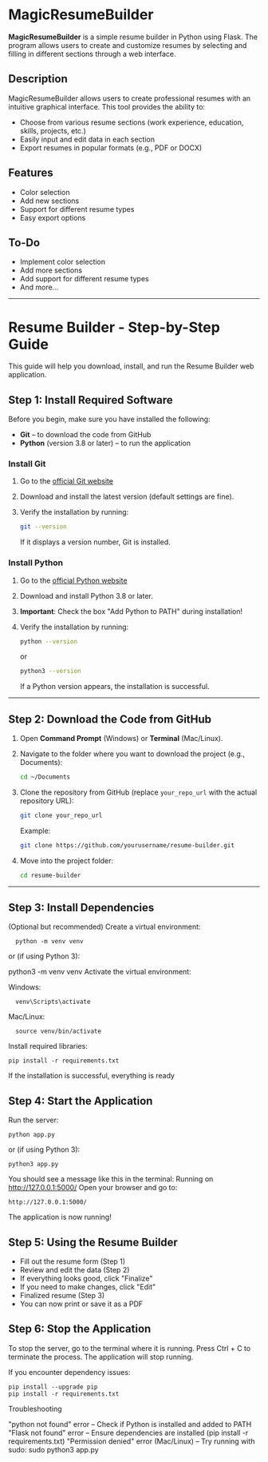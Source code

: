 # MagicResumeBuilder

**MagicResumeBuilder** is a simple resume builder in Python using Flask. The program allows users to create and customize resumes by selecting and filling in different sections through a web interface.

## Description

MagicResumeBuilder allows users to create professional resumes with an intuitive graphical interface. This tool provides the ability to:
- Choose from various resume sections (work experience, education, skills, projects, etc.)
- Easily input and edit data in each section
- Export resumes in popular formats (e.g., PDF or DOCX)

## Features
- Color selection
- Add new sections
- Support for different resume types
- Easy export options

## To-Do
- Implement color selection
- Add more sections
- Add support for different resume types
- And more...

---

# Resume Builder - Step-by-Step Guide

This guide will help you download, install, and run the Resume Builder web application.

## Step 1: Install Required Software

Before you begin, make sure you have installed the following:
- **Git** – to download the code from GitHub
- **Python** (version 3.8 or later) – to run the application

### Install Git

1. Go to the [official Git website](https://git-scm.com/)
2. Download and install the latest version (default settings are fine).
3. Verify the installation by running:

    ```bash
    git --version
    ```

   If it displays a version number, Git is installed.

### Install Python

1. Go to the [official Python website](https://www.python.org/downloads/)
2. Download and install Python 3.8 or later.
3. **Important**: Check the box "Add Python to PATH" during installation!
4. Verify the installation by running:

    ```bash
    python --version
    ```

   or

    ```bash
    python3 --version
    ```

   If a Python version appears, the installation is successful.

---

## Step 2: Download the Code from GitHub

1. Open **Command Prompt** (Windows) or **Terminal** (Mac/Linux).
2. Navigate to the folder where you want to download the project (e.g., Documents):

    ```bash
    cd ~/Documents
    ```

3. Clone the repository from GitHub (replace `your_repo_url` with the actual repository URL):

    ```bash
    git clone your_repo_url
    ```

   Example:

    ```bash
    git clone https://github.com/yourusername/resume-builder.git
    ```

4. Move into the project folder:

    ```bash
    cd resume-builder
    ```

---

## Step 3: Install Dependencies

(Optional but recommended) Create a virtual environment:

  ```
    python -m venv venv
  ```

or (if using Python 3):

python3 -m venv venv
Activate the virtual environment:

Windows:
  ```
    venv\Scripts\activate
  ```

Mac/Linux:
  ```
    source venv/bin/activate
  ```

Install required libraries:
  ```
  pip install -r requirements.txt
  ```

If the installation is successful, everything is ready 

## Step 4: Start the Application

Run the server:
  ```
  python app.py
  ```
or (if using Python 3):
  ```
  python3 app.py
  ```

You should see a message like this in the terminal:
Running on http://127.0.0.1:5000/
Open your browser and go to:
  ```
  http://127.0.0.1:5000/
  ```

The application is now running! 

## Step 5: Using the Resume Builder

* Fill out the resume form (Step 1)
* Review and edit the data (Step 2)
* If everything looks good, click "Finalize"
* If you need to make changes, click "Edit"
* Finalized resume (Step 3)
* You can now print or save it as a PDF

## Step 6: Stop the Application

To stop the server, go to the terminal where it is running.
Press Ctrl + C to terminate the process.
The application will stop running.

If you encounter dependency issues:

  ```
  pip install --upgrade pip
  pip install -r requirements.txt
  ```
Troubleshooting

"python not found" error – Check if Python is installed and added to PATH 
"Flask not found" error – Ensure dependencies are installed (pip install -r requirements.txt) 
"Permission denied" error (Mac/Linux) – Try running with sudo:
sudo python3 app.py

